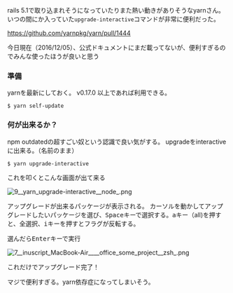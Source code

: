 
rails 5.1で取り込まれそうになっていたりまた熱い動きがありそうなyarnさん。
いつの間にか入っていた`upgrade-interactive`コマンドが非常に便利だった。

https://github.com/yarnpkg/yarn/pull/1444

今日現在（2016/12/05）、公式ドキュメントにまだ載ってないが、便利すぎるのでみんな使ったほうが良いと思う

### 準備

yarnを最新にしておく。
v0.17.0 以上であれば利用できる。

```
$ yarn self-update
```

### 何が出来るか？

npm outdatedの超すごい奴という認識で良い気がする。
upgradeをinteractiveに出来る。（名前のまま）

```
$ yarn upgrade-interactive
```

これを叩くとこんな画面が出て来る

![9__yarn_upgrade-interactive__node_.png](https://qiita-image-store.s3.amazonaws.com/0/7307/ef478d4d-1e8f-b96b-e308-ec1e8c222c0a.png "9__yarn_upgrade-interactive__node_.png")

アップグレードが出来るパッケージが表示される。
カーソルを動かしてアップグレードしたいパッケージを選び、<kbd>Space</kbd>キーで選択する。<kbd>a</kbd>キー（all)を押すと、全選択、<kbd>i</kbd>キーを押すとフラグが反転する。

選んだら<kbd>Enter</kbd>キーで実行

![7__inuscript_MacBook-Air____office_some_project__zsh_.png](https://qiita-image-store.s3.amazonaws.com/0/7307/dbefa563-551b-dda1-758c-f6e1867a6323.png "7__inuscript_MacBook-Air____office_some_project__zsh_.png")

これだけでアップグレード完了！

マジで便利すぎる。yarn依存症になってしまいそう。
